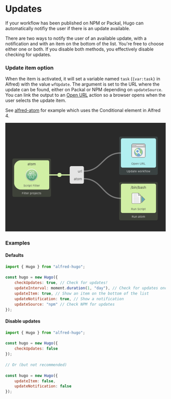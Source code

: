 # Updates

If your workflow has been published on NPM or Packal, Hugo can automatically notifiy the user if there is an update available.

There are two ways to notify the user of an available update, with a notification and with an item on the bottom of the list. You're free to choose either one or both. If you disable both methods, you effectively disable checking for updates.

### Update item option

When the item is activated, it will set a variable named `task` (`{var:task}` in Alfred) with the value `wfUpdate`. The argument is set to the URL where the update can be found, either on Packal or NPM depending on `updateSource`. You can link the output to an [Open URL](https://www.alfredapp.com/help/workflows/actions/open-url/) action so a browser opens when the user selects the update item.

See [alfred-atom](https://github.com/Cloudstek/alfred-atom) for example which uses the Conditional element in Alfred 4.

![Opening a browser for updates](../media/update-action.png)

### Examples

#### Defaults

```js
import { Hugo } from "alfred-hugo";

const hugo = new Hugo({
    checkUpdates: true, // Check for updates!
    updateInterval: moment.duration(1, "day"), // Check for updates once a day
    updateItem: true, // Show an item on the bottom of the list
    updateNotification: true, // Show a notification
    updateSource: "npm" // Check NPM for updates
});
```

#### Disable updates

```js
import { Hugo } from "alfred-hugo";

const hugo = new Hugo({
    checkUpdates: false
});

// Or (but not recommended)

const hugo = new Hugo({
    updateItem: false,
    updateNotification: false
});
```

